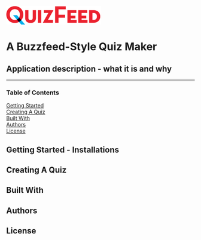 
![alt text](client/public/images/Quizfeed-Logo-sm.png)

# A Buzzfeed-Style Quiz Maker 

## Application description - what it is and why
***

### Table of Contents  
[Getting Started](#gettingStarted)  
[Creating A Quiz](#creatingAQuiz)  
[Built With](#builtWith)  
[Authors](#authors)  
[License](#license)


<a name="gettingStarted"/>

## Getting Started - Installations

<a name="creatingAQuiz"/>

## Creating A Quiz

<a name="builtWith"/>

## Built With

<a name="authors"/>

## Authors

<a name="license"/>

## License
[](../blob/master/LICENSE)










